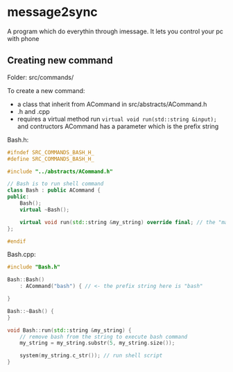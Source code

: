 # message2sync

A program which do everythin through imessage.
It lets you control your pc with phone

## Creating new command

Folder: src/commands/

To create a new command:
 - a class that inherit from ACommand in src/abstracts/ACommand.h
 - .h and .cpp
 - requires a virtual method run `virtual void run(std::string &input);` and contructors ACommand has a parameter which is the prefix string

Bash.h:
```cpp
#ifndef SRC_COMMANDS_BASH_H_
#define SRC_COMMANDS_BASH_H_

#include "../abstracts/ACommand.h"

// Bash is to run shell command
class Bash : public ACommand {
public:
	Bash();
	virtual ~Bash();

	virtual void run(std::string &my_string) override final; // the "main" method
};

#endif
```

Bash.cpp:
```cpp
#include "Bash.h"

Bash::Bash()
	: ACommand("bash") { // <- the prefix string here is "bash"

}

Bash::~Bash() {
}

void Bash::run(std::string &my_string) {
	// remove bash from the string to execute bash command
	my_string = my_string.substr(5, my_string.size());

	system(my_string.c_str()); // run shell script
}
```
